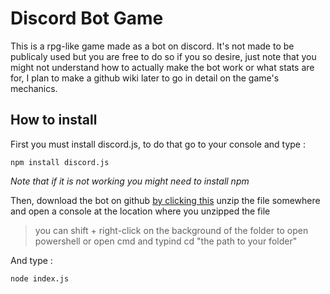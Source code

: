 # Discord Bot Game

This is a rpg-like game made as a bot on discord. It's not made to be publicaly used but you are free to do so if you so desire, just note that you might not understand how to actually make the bot work or what stats are for, I plan to make a github wiki later to go in detail on the game's mechanics.

## How to install

First you must install discord.js, to do that go to your console and type :

```
npm install discord.js
```

*Note that if it is not working you might need to install npm*

Then, download the bot on github [by clicking this](https://github.com/Elynejs/game-public/archive/master.zip "Download link for the bot") unzip the file somewhere and open a console at the location where you unzipped the file
> you can shift + right-click on the background of the folder to open powershell or open cmd and typind cd "the path to your folder"

And type :
```
node index.js
```
